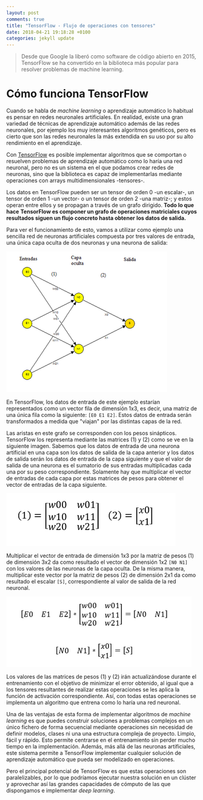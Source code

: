 ```yaml
---
layout: post
comments: true
title: "TensorFlow - Flujo de operaciones con tensores"
date: 2018-04-21 19:18:28 +0100
categories: jekyll update
---
```

> Desde que Google la liberó como software de código abierto en 2015,
> TensorFlow se ha convertido en la biblioteca más popular para
> resolver problemas de machine learning.

# Cómo funciona TensorFlow

Cuando se habla de _machine learning_ o aprendizaje automático lo habitual es pensar en redes neuronales artificiales.
En realidad, existe una gran variedad de técnicas de aprendizaje automático además de las redes neuronales, por ejemplo
los muy interesantes algoritmos genéticos, pero es cierto que son las redes neuronales la más extendida en su uso por
su alto rendimiento en el aprendizaje.

Con [TensorFlow][tensorflow] es posible implementar algoritmos que se comportan o resuelven problemas de aprendizaje
automático como lo haría una red neuronal, pero no es un sistema en el que podamos crear redes de neuronas, sino que la
biblioteca es capaz de implementarlas mediante operaciones con arrays multidimensionales -tensores-.

Los datos en TensorFlow pueden ser un tensor de orden 0 -un escalar-, un tensor de orden 1 -un vector- o un tensor de
orden 2 -una matriz-; y estos operan entre ellos y se propagan a través de un grafo dirigido. **Todo lo que hace**
**TensorFlow es componer un grafo de operaciones matriciales cuyos resultados siguen un flujo concreto hasta obtener**
**los datos de salida.**

Para ver el funcionamiento de esto, vamos a utilizar como ejemplo una sencilla red de neuronas artificiales compuesta
por tres valores de entrada, una única capa oculta de dos neuronas y una neurona de salida:

![Red neuronal de ejemplo](/images/2018-04-21/red-neuronal-ejemplo.png)

En TensorFlow, los datos de entrada de este ejemplo estarían representados como un vector fila de dimensión 1x3, es
decir, una matriz de una única fila como la siguiente: `[E0 E1 E2]`. Estos datos de entrada serán transformados a
medida que "viajan" por las distintas capas de la red.

Las aristas en este grafo se corresponden con los pesos sinápticos. TensorFlow los representa mediante las matrices (1)
y (2) como se ve en la siguiente imagen. Sabemos que los datos de entrada de una neurona artificial en una capa son los
datos de salida de la capa anterior y los datos de salida serán los datos de entrada de la capa siguiente y que el
valor de salida de una neurona es el sumatorio de sus entradas multiplicadas cada una por su peso correspondiente.
Solamente hay que multiplicar el vector de entradas de cada capa por estas matrices de pesos para obtener el vector de
entradas de la capa siguiente.

![Matrices de pesos](/images/2018-04-21/matrices-pesos.png)

Multiplicar el vector de entrada de dimensión 1x3 por la matriz de pesos (1) de dimensión 3x2 da como resultado el
vector de dimensión 1x2 `[N0 N1]` con los valores de las neuronas de la capa oculta. De la misma manera, multiplicar
este vector por la matriz de pesos (2) de dimensión 2x1 da como resultado el escalar `[S]`, correspondiente al valor de
salida de la red neuronal.

![Operaciones](/images/2018-04-21/operaciones.png)

Los valores de las matrices de pesos (1) y (2) irán actualizándose durante el entrenamiento con el objetivo de
minimizar el error obtenido, al igual que a los tensores resultantes de realizar estas operaciones se les aplica la
función de activación correspondiente. Así, con todas estas operaciones se implementa un algoritmo que entrena como lo
haría una red neuronal.

Una de las ventajas de esta forma de implementar algoritmos de _machine learning_ es que puedes construir soluciones a
problemas complejos en un único fichero de forma secuencial mediante operaciones sin necesidad de definir modelos,
clases ni una una estructura compleja de proyecto. Limpio, fácil y rápido. Esto permite centrarse en el entrenamiento
sin perder mucho tiempo en la implementación. Además, más allá de las neuronas artificiales, este sistema permite a
TensorFlow implementar cualquier solución de aprendizaje automático que pueda ser modelizado en operaciones.

Pero el principal potencial de TensorFlow es que estas operaciones son paralelizables, por lo que podríamos ejecutar
nuestra solución en un clúster y aprovechar así las grandes capacidades de cómputo de las que dispongamos e implementar
_deep learning_.

[tensorflow]: https://www.tensorflow.org/